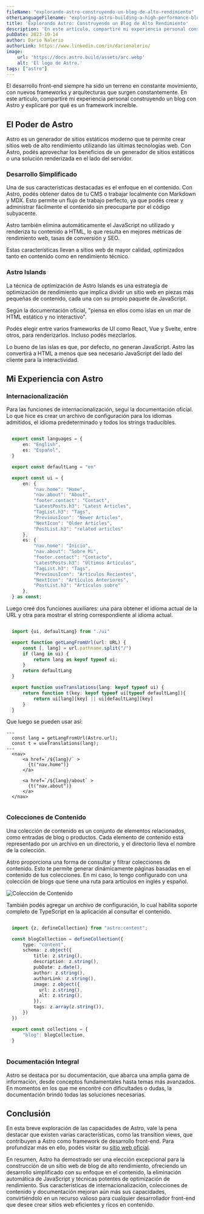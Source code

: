 ```yaml
---
fileName: "explorando-astro-construyendo-un-blog-de-alto-rendimiento"
otherLanguageFilename: "exploring-astro-building-a-high-performance-blog-website"
title: 'Explorando Astro: Construyendo un Blog de Alto Rendimiento'
description: 'En este artículo, compartiré mi experiencia personal construyendo un blog con Astro y explicaré por qué es un framework increíble.'
pubDate: 2023-10-14
author: Dario Nalerio
authorLink: https://www.linkedin.com/in/darionalerio/
image:
    url: 'https://docs.astro.build/assets/arc.webp'
    alt: 'El logo de Astro.'
tags: ["astro"]
---
```


El desarrollo front-end siempre ha sido un terreno en constante movimiento, con nuevos frameworks y arquitecturas que surgen constantemente. En este artículo, compartiré mi experiencia personal construyendo un blog con Astro y explicaré por qué es un framework increíble.


## El Poder de Astro

Astro es un generador de sitios estáticos moderno que te permite crear sitios web de alto rendimiento utilizando las últimas tecnologías web. Con Astro, podés aprovechar los beneficios de un generador de sitios estáticos o una solución renderizada en el lado del servidor.

### Desarrollo Simplificado

Una de sus características destacadas es el enfoque en el contenido. Con Astro, podés obtener datos de tu CMS o trabajar localmente con Markdown y MDX. Esto permite un flujo de trabajo perfecto, ya que podés crear y administrar fácilmente el contenido sin preocuparte por el código subyacente.

Astro también elimina automáticamente el JavaScript no utilizado y renderiza tu contenido a HTML, lo que resulta en mejores métricas de rendimiento web, tasas de conversión y SEO.

Estas características llevan a sitios web de mayor calidad, optimizados tanto en contenido como en rendimiento técnico.

### Astro Islands

La técnica de optimización de Astro Islands es una estrategia de optimización de rendimiento que implica dividir un sitio web en piezas más pequeñas de contenido, cada una con su propio paquete de JavaScript.

Según la documentación oficial, "piensa en ellos como islas en un mar de HTML estático y no interactivo".

Podés elegir entre varios frameworks de UI como React, Vue y Svelte, entre otros, para renderizarlos. Incluso podés mezclarlos.

Lo bueno de las islas es que, por defecto, no generan JavaScript. Astro las convertirá a HTML a menos que sea necesario JavaScript del lado del cliente para la interactividad.

## Mi Experiencia con Astro

### Internacionalización

Para las funciones de internacionalización, seguí la documentación oficial. Lo que hice es crear un archivo de configuración para los idiomas admitidos, el idioma predeterminado y todos los strings traducibles.

````typescript

  export const languages = {
      en: "English",
      es: "Español",
  }

  export const defaultLang = "en"

  export const ui = {
      en: {
          "nav.home": "Home",
          "nav.about": "About",
          "footer.contact": "Contact",
          "LatestPosts.h3": "Latest Articles",
          "TagList.h3": "Tags",
          "PreviousIcon": "Newer Articles",
          "NextIcon": "Older Articles",
          "PostList.h3": "related articles"
      },
      es: {
          "nav.home": "Inicio",
          "nav.about": "Sobre Mi",
          "footer.contact": "Contacto",
          "LatestPosts.h3": "Últimos Artículos",
          "TagList.h3": "Tags",
          "PreviousIcon": "Artículos Recientes",
          "NextIcon": "Artículos Anteriores",
          "PostList.h3": "Artículos sobre"
      },
  } as const;


````

Luego creé dos funciones auxiliares: una para obtener el idioma actual de la URL y otra para mostrar el string correspondiente al idioma actual.

````typescript

  import {ui, defaultLang} from "./ui"

  export function getLangFromUrl(url: URL) {
      const [, lang] = url.pathname.split("/")
      if (lang in ui) {
          return lang as keyof typeof ui;
      }
      return defaultLang
  }

  export function useTranslations(lang: keyof typeof ui) {
      return function t(key: keyof typeof ui[typeof defaultLang]){
          return ui[lang][key] || ui[defaultLang][key]
      }
  }


````

Que luego se pueden usar así:

````astro
---
  const lang = getLangFromUrl(Astro.url);
  const t = useTranslations(lang);
---
  <nav>
      <a href=`/${lang}/` >
        {t("nav.home")}
      </a>
      
      <a href=`/${lang}/about` >
        {t("nav.about")}
      </a>
  </nav>


````

### Colecciones de Contenido

Una colección de contenido es un conjunto de elementos relacionados, como entradas de blog o productos. Cada elemento de contenido está representado por un archivo en un directorio, y el directorio lleva el nombre de la colección.

Astro proporciona una forma de consultar y filtrar colecciones de contenido. Esto te permite generar dinámicamente páginas basadas en el contenido de tus colecciones. En mi caso, lo tengo configurado con una colección de blogs que tiene una ruta para artículos en inglés y español.

![Colección de Contenido](https://res.cloudinary.com/dhkyj5k4o/image/upload/v1697247614/astro-blog-page/making-a-blog/content-collections_nykqfv.webp)

También podés agregar un archivo de configuración, lo cual habilita soporte completo de TypeScript en la aplicación al consultar el contenido.

````typescript

  import {z, defineCollection} from "astro:content";

  const blogCollection = defineCollection({
      type: "content",
      schema: z.object({
          title: z.string(),
          description: z.string(),
          pubDate: z.date(),
          author: z.string(),
          authorLink: z.string(),
          image: z.object({
            url: z.string(),
            alt: z.string(),
          }),
          tags: z.array(z.string()),
      })
  })

  export const collections = {
      "blog": blogCollection,
  }
  
````

### Documentación Integral

Astro se destaca por su documentación, que abarca una amplia gama de información, desde conceptos fundamentales hasta temas más avanzados. En momentos en los que me encontré con dificultades o dudas, la documentación brindó todas las soluciones necesarias.

## Conclusión

En esta breve exploración de las capacidades de Astro, vale la pena destacar que existen varias características, como las transition views, que contribuyen a Astro como framework de desarrollo front-end. Para profundizar más en ello, podés visitar su [sitio web oficial](https://astro.build).

En resumen, Astro ha demostrado ser una elección excepcional para la construcción de un sitio web de blog de alto rendimiento, ofreciendo un desarrollo simplificado con su enfoque en el contenido, la eliminación automática de JavaScript y técnicas potentes de optimización de rendimiento. Sus características de internacionalización, colecciones de contenido y documentación mejoran aún más sus capacidades, convirtiéndolo en un recurso valioso para cualquier desarrollador front-end que desee crear sitios web eficientes y ricos en contenido.